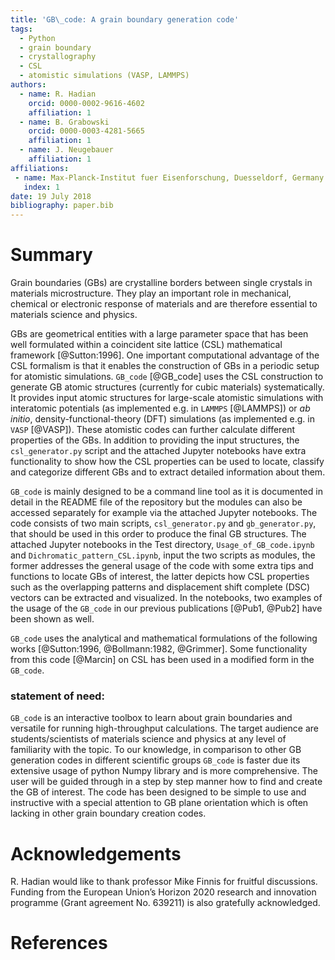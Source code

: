 ```yaml
---
title: 'GB\_code: A grain boundary generation code'
tags:
  - Python
  - grain boundary
  - crystallography
  - CSL
  - atomistic simulations (VASP, LAMMPS)
authors:
  - name: R. Hadian
    orcid: 0000-0002-9616-4602
    affiliation: 1
  - name: B. Grabowski
    orcid: 0000-0003-4281-5665
    affiliation: 1
  - name: J. Neugebauer
    affiliation: 1
affiliations:
 - name: Max-Planck-Institut fuer Eisenforschung, Duesseldorf, Germany
   index: 1
date: 19 July 2018
bibliography: paper.bib
---
```


# Summary

Grain boundaries (GBs) are crystalline borders between single crystals in materials microstructure. They play an important role in mechanical, chemical or electronic response of materials and are therefore essential to materials science and physics.

GBs are geometrical entities with a large parameter space that has been well formulated within a coincident site lattice (CSL) mathematical framework [@Sutton:1996]. One important computational advantage of the CSL formalism is that it enables the construction of GBs in a periodic setup for atomistic simulations. ``GB_code`` [@GB_code] uses the CSL construction to generate GB atomic structures (currently for cubic materials) systematically. It provides input atomic structures for large-scale atomistic simulations with interatomic potentials (as implemented e.g. in ``LAMMPS`` [@LAMMPS]) or _ab initio_, density-functional-theory (DFT) simulations (as implemented e.g. in ``VASP`` [@VASP]). These atomistic codes can further calculate different properties of the GBs. In addition to providing the input structures, the ``csl_generator.py`` script and the attached Jupyter notebooks have extra functionality to show how the CSL properties can be used to locate, classify and categorize different GBs and to extract detailed information about them.

``GB_code`` is mainly designed to be a command line tool as it is documented in detail in the README file of the repository
but the modules can also be accessed separately for example via the attached Jupyter notebooks. The code consists of two main scripts, ``csl_generator.py`` and ``gb_generator.py``, that should be used in this order to produce the final GB structures. The attached Jupyter notebooks in the Test directory, ``Usage_of_GB_code.ipynb`` and ``Dichromatic_pattern_CSL.ipynb``, input the two scripts as modules, the former addresses the general usage of the code with some extra tips and functions to locate GBs of interest, the latter depicts how CSL properties such as the overlapping patterns and displacement shift complete (DSC) vectors can be extracted and visualized. In the notebooks, two examples of the usage of the ``GB_code`` in our previous publications [@Pub1, @Pub2] have been shown as well.

``GB_code`` uses the analytical and mathematical formulations of the following works [@Sutton:1996, @Bollmann:1982, @Grimmer]. Some functionality from this code [@Marcin] on CSL has been used in a modified form in the ``GB_code``. 

### statement of need:
``GB_code`` is an interactive toolbox to learn about grain boundaries and versatile for running high-throughput calculations. The target audience are students/scientists of materials science and physics at any level of familiarity with the topic. To our knowledge, in comparison to other GB generation codes in different scientific groups ``GB_code`` is faster due its extensive usage of python Numpy library and is more comprehensive. The user will be guided through in a step by step manner how to find and create the GB of interest. The code has been designed to be simple to use and instructive with a special attention to GB plane orientation which is often lacking in other grain boundary creation codes.

# Acknowledgements

R. Hadian would like to thank professor Mike Finnis for fruitful discussions. Funding from the European Union’s Horizon 2020 research and innovation programme (Grant agreement No. 639211) is also gratefully acknowledged.

# References
